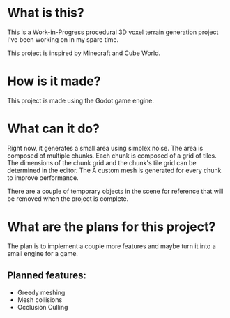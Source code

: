 # What is this?
This is a Work-in-Progress procedural 3D voxel terrain generation project I've been working on in my spare time.

This project is inspired by Minecraft and Cube World.
# How is it made?
This project is made using the Godot game engine.
# What can it do?
Right now, it generates a small area using simplex noise.
The area is composed of multiple chunks. Each chunk is composed of a grid of tiles.
The dimensions of the chunk grid and the chunk's tile grid can be determined in the editor.
The
A custom mesh is generated for every chunk to improve performance.

There are a couple of temporary objects in the scene for reference that will be removed when the project is complete.
# What are the plans for this project?
The plan is to implement a couple more features and maybe turn it into a small engine for a game.
## Planned features:
- Greedy meshing
- Mesh collisions
- Occlusion Culling
